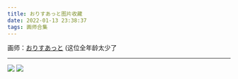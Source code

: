 ```yaml
---
title: おりすあっと图片收藏
date: 2022-01-13 23:38:37
tags: 画师合集
---
```


画师：[おりすあっと](https://www.pixiv.net/users/35834860)
(这位全年龄太少了 

---

![](https://pixiv.lolicon.cyou/img-original/img/2021/11/03/00/00/46/93878164_p0.png)
![](https://pixiv.lolicon.cyou/img-original/img/2021/06/10/00/00/23/90445428_p0.png)


